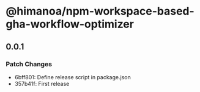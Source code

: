 # @himanoa/npm-workspace-based-gha-workflow-optimizer

## 0.0.1

### Patch Changes

- 6bff801: Define release script in package.json
- 357b41f: First release
